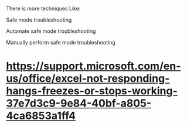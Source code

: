 There is more techniques Like: 

Safe mode troubleshooting

Automate safe mode troubleshooting

Manually perform safe mode troubleshooting  



# https://support.microsoft.com/en-us/office/excel-not-responding-hangs-freezes-or-stops-working-37e7d3c9-9e84-40bf-a805-4ca6853a1ff4

